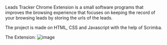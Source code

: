 Leads Tracker Chrome Extension is a small software programs that improves the browsing experience that focuses on keeping the record of your browsing leads by storing the urls of the leads.

The project is made on HTML, CSS and Javascript with the help of Scrimba.

The Extension:
![image](https://user-images.githubusercontent.com/71933835/175822119-f029dd05-c983-4bd1-9271-a387cd0ada61.png)
